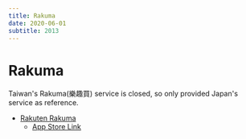 ```yaml
---
title: Rakuma
date: 2020-06-01
subtitle: 2013
---
```


# Rakuma #

Taiwan's Rakuma(樂趣買) service is closed, so only provided Japan's service as reference.

- [Rakuten Rakuma](https://fril.jp/)
    - [App Store Link](https://apps.apple.com/app/id523497998)